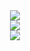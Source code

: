 <!--START_SECTION:waka-->
<!--END_SECTION:waka-->

<div align="center" title="统计卡片"> 
  <img src="https://github-readme-stats.vercel.app/api?username=silence1018&show=reviews&show_icons=true&theme=tokyonight"/> 
</div>
<div align="center" title="使用语言统计">
  <img src="https://github-readme-stats.vercel.app/api/top-langs/?username=silence1018"/> 
</div>
<div align="center" title="连续打卡记录"> 
  <img src="https://github-readme-streak-stats.herokuapp.com/?user=silence1018" /> 
</div>

 

